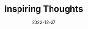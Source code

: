 ---
slug: thought-for-the-day
title: "Inspiring Thoughts"
date: 2022-12-27
excerpt: 'Creativity is the foundation of human thinking and will always be at the highest end of the value chain.'
tags: [Inspiration, Motivation, Quotes, Thoughts]
---